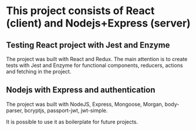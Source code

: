# This project consists of React (client) and Nodejs+Express (server)

## Testing React project with Jest and Enzyme

The project was built with React and Redux. The main attention is to create tests with Jest and Enzyme for functional components, reducers, actions and fetching in the project.

## Nodejs with Express and authentication

The project was built with NodeJS, Express, Mongoose, Morgan, body-parser, bcryptjs, passport-jwt, jwt-simple.

It is possible to use it as boilerplate for future projects.
